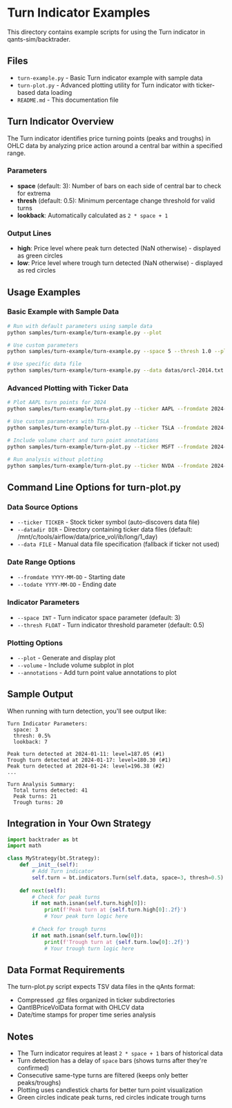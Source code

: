 # Turn Indicator Examples

This directory contains example scripts for using the Turn indicator in qants-sim/backtrader.

## Files

- `turn-example.py` - Basic Turn indicator example with sample data
- `turn-plot.py` - Advanced plotting utility for Turn indicator with ticker-based data loading
- `README.md` - This documentation file

## Turn Indicator Overview

The Turn indicator identifies price turning points (peaks and troughs) in OHLC data by analyzing price action around a central bar within a specified range.

### Parameters

- **space** (default: 3): Number of bars on each side of central bar to check for extrema
- **thresh** (default: 0.5): Minimum percentage change threshold for valid turns
- **lookback**: Automatically calculated as `2 * space + 1`

### Output Lines

- **high**: Price level where peak turn detected (NaN otherwise) - displayed as green circles
- **low**: Price level where trough turn detected (NaN otherwise) - displayed as red circles

## Usage Examples

### Basic Example with Sample Data

```bash
# Run with default parameters using sample data
python samples/turn-example/turn-example.py --plot

# Use custom parameters
python samples/turn-example/turn-example.py --space 5 --thresh 1.0 --plot

# Use specific data file
python samples/turn-example/turn-example.py --data datas/orcl-2014.txt --plot
```

### Advanced Plotting with Ticker Data

```bash
# Plot AAPL turn points for 2024
python samples/turn-example/turn-plot.py --ticker AAPL --fromdate 2024-01-01 --todate 2024-12-31 --plot

# Use custom parameters with TSLA
python samples/turn-example/turn-plot.py --ticker TSLA --fromdate 2024-06-01 --todate 2024-08-31 --space 5 --thresh 1.0 --plot

# Include volume chart and turn point annotations
python samples/turn-example/turn-plot.py --ticker MSFT --fromdate 2024-01-01 --plot --volume --annotations

# Run analysis without plotting
python samples/turn-example/turn-plot.py --ticker NVDA --fromdate 2024-01-01 --todate 2024-06-30
```

## Command Line Options for turn-plot.py

### Data Source Options
- `--ticker TICKER` - Stock ticker symbol (auto-discovers data file)
- `--datadir DIR` - Directory containing ticker data files (default: /mnt/c/tools/airflow/data/price_vol/ib/long/1_day)
- `--data FILE` - Manual data file specification (fallback if ticker not used)

### Date Range Options
- `--fromdate YYYY-MM-DD` - Starting date
- `--todate YYYY-MM-DD` - Ending date

### Indicator Parameters
- `--space INT` - Turn indicator space parameter (default: 3)
- `--thresh FLOAT` - Turn indicator threshold parameter (default: 0.5)

### Plotting Options
- `--plot` - Generate and display plot
- `--volume` - Include volume subplot in plot
- `--annotations` - Add turn point value annotations to plot

## Sample Output

When running with turn detection, you'll see output like:

```
Turn Indicator Parameters:
  space: 3
  thresh: 0.5%
  lookback: 7

Peak turn detected at 2024-01-11: level=187.05 (#1)
Trough turn detected at 2024-01-17: level=180.30 (#1)
Peak turn detected at 2024-01-24: level=196.38 (#2)
...

Turn Analysis Summary:
  Total turns detected: 41
  Peak turns: 21
  Trough turns: 20
```

## Integration in Your Own Strategy

```python
import backtrader as bt
import math

class MyStrategy(bt.Strategy):
    def __init__(self):
        # Add Turn indicator
        self.turn = bt.indicators.Turn(self.data, space=3, thresh=0.5)
    
    def next(self):
        # Check for peak turns
        if not math.isnan(self.turn.high[0]):
            print(f'Peak turn at {self.turn.high[0]:.2f}')
            # Your peak turn logic here
        
        # Check for trough turns
        if not math.isnan(self.turn.low[0]):
            print(f'Trough turn at {self.turn.low[0]:.2f}')
            # Your trough turn logic here
```

## Data Format Requirements

The turn-plot.py script expects TSV data files in the qAnts format:
- Compressed .gz files organized in ticker subdirectories
- QantIBPriceVolData format with OHLCV data
- Date/time stamps for proper time series analysis

## Notes

- The Turn indicator requires at least `2 * space + 1` bars of historical data
- Turn detection has a delay of `space` bars (shows turns after they're confirmed)
- Consecutive same-type turns are filtered (keeps only better peaks/troughs)
- Plotting uses candlestick charts for better turn point visualization
- Green circles indicate peak turns, red circles indicate trough turns